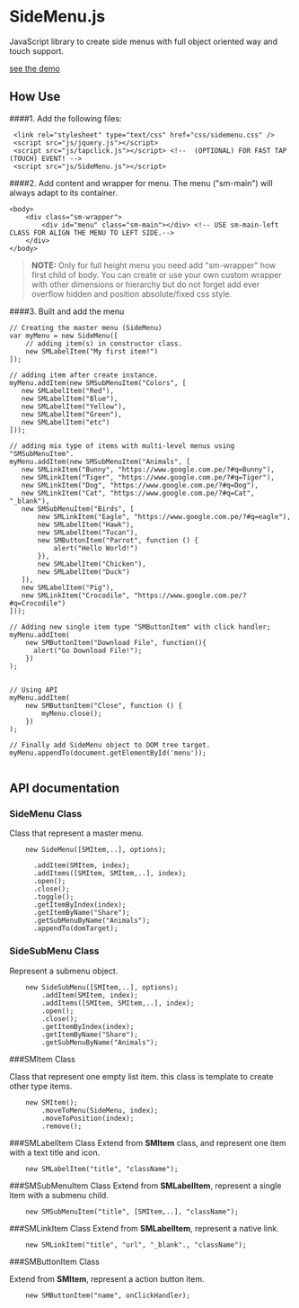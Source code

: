 SideMenu.js
===========
JavaScript library to create side menus with full object oriented way and touch support.

[see the demo](http://osobrevilla.github.io/sidemenu/)

## How Use

####1. Add the following files:

```
 <link rel="stylesheet" type="text/css" href="css/sidemenu.css" />
 <script src="js/jquery.js"></script>
 <script src="js/tapclick.js"></script> <!--  (OPTIONAL) FOR FAST TAP (TOUCH) EVENT! -->
 <script src="js/SideMenu.js"></script>
```

####2. Add content and wrapper for menu.
The menu ("sm-main") will always adapt to its container.

```
<body>
    <div class="sm-wrapper">
		<div id="menu" class="sm-main"></div> <!-- USE sm-main-left CLASS FOR ALIGN THE MENU TO LEFT SIDE.-->
	</div>	
</body>

```
> **NOTE:** Only for full height menu you need add "sm-wrapper" how first child of body. You can create or use your own custom wrapper with other dimensions or hierarchy but do not forget add ever overflow hidden and position absolute/fixed css style. 

####3. Built and add the menu

```
// Creating the master menu (SideMenu)
var myMenu = new SideMenu([
	// adding item(s) in constructor class.
	new SMLabelItem("My first item!")
]);

// adding item after create instance.
myMenu.addItem(new SMSubMenuItem("Colors", [
   new SMLabelItem("Red"),
   new SMLabelItem("Blue"),
   new SMLabelItem("Yellow"),
   new SMLabelItem("Green"),
   new SMLabelItem("etc")
]));

// adding mix type of items with multi-level menus using "SMSubMenuItem".
myMenu.addItem(new SMSubMenuItem("Animals", [
   new SMLinkItem("Bunny", "https://www.google.com.pe/?#q=Bunny"),
   new SMLinkItem("Tiger", "https://www.google.com.pe/?#q=Tiger"),
   new SMLinkItem("Dog", "https://www.google.com.pe/?#q=Dog"),
   new SMLinkItem("Cat", "https://www.google.com.pe/?#q=Cat", "_blank"),
   new SMSubMenuItem("Birds", [
       new SMLinkItem("Eagle", "https://www.google.com.pe/?#q=eagle"),
       new SMLabelItem("Hawk"),
       new SMLabelItem("Tucan"),
       new SMButtonItem("Parrot", function () {
           alert("Hello World!")
       }),
       new SMLabelItem("Chicken"),
       new SMLabelItem("Duck")
   ]),
   new SMLabelItem("Pig"),
   new SMLinkItem("Crocodile", "https://www.google.com.pe/?#q=Crocodile")
]));

// Adding new single item type "SMButtonItem" with click handler;
myMenu.addItem(
    new SMButtonItem("Download File", function(){
      alert("Go Download File!");
    })
);


// Using API
myMenu.addItem(
    new SMButtonItem("Close", function () {
        myMenu.close();
    })
);

// Finally add SideMenu object to DOM tree target.
myMenu.appendTo(document.getElementById('menu'));
        
```


## API documentation
### SideMenu Class
Class that represent a master menu.

```
    new SideMenu([SMItem,..], options);

      .addItem(SMItem, index);
      .addItems([SMItem, SMItem,..], index);
      .open();
      .close();
      .toggle();
      .getItemByIndex(index);
      .getItemByName("Share");
      .getSubMenuByName("Animals");
      .appendTo(domTarget);
```

### SideSubMenu Class

Represent a submenu object.

 
```
    new SideSubMenu([SMItem,..], options);
        .addItem(SMItem, index);
        .addItems([SMItem, SMItem,..], index);
        .open();
        .close();
        .getItemByIndex(index);
        .getItemByName("Share");
        .getSubMenuByName("Animals");
```
###SMItem Class

Class that represent one empty list item. this class is template to create other type items.
```
    new SMItem();
        .moveToMenu(SideMenu, index);
		.moveToPosition(index);
		.remove();		
```
###SMLabelItem Class
Extend from **SMItem** class, and represent one item with a text title and icon.

```
    new SMLabelItem("title", "className");
```

###SMSubMenuItem Class
Extend from **SMLabelItem**, represent a single item with a submenu child.

```
    new SMSubMenuItem("title", [SMItem,..], "className");
```

###SMLinkItem Class
Extend from **SMLabelItem**, represent a native link.
```
    new SMLinkItem("title", "url", "_blank"., "className");
```

###SMButtonItem Class

Extend from **SMItem**, represent a action button item.

```
    new SMButtonItem("name", onClickHandler);
```
